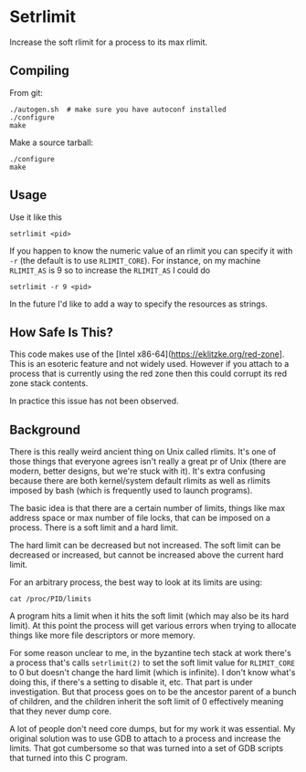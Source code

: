 # Setrlimit

Increase the soft rlimit for a process to its max rlimit.

## Compiling

From git:

    ./autogen.sh  # make sure you have autoconf installed
    ./configure
    make

Make a source tarball:

    ./configure
    make

## Usage

Use it like this

    setrlimit <pid>

If you happen to know the numeric value of an rlimit you can specify it with
`-r` (the default is to use `RLIMIT_CORE`). For instance, on my machine
`RLIMIT_AS` is 9 so to increase the `RLIMIT_AS` I could do

    setrlimit -r 9 <pid>

In the future I'd like to add a way to specify the resources as strings.

## How Safe Is This?

This code makes use of the [Intel x86-64](https://eklitzke.org/red-zone]. This
is an esoteric feature and not widely used. However if you attach to a process
that is currently using the red zone then this could corrupt its red zone stack
contents.

In practice this issue has not been observed.

## Background

There is this really weird ancient thing on Unix called rlimits. It's one of
those things that everyone agrees isn't really a great pr of Unix (there are
modern, better designs, but we're stuck with it). It's extra confusing because
there are both kernel/system default rlimits as well as rlimits imposed by bash
(which is frequently used to launch programs).

The basic idea is that there are a certain number of limits, things like max
address space or max number of file locks, that can be imposed on a process.
There is a soft limit and a hard limit.

The hard limit can be decreased but not increased. The soft limit can be
decreased or increased, but cannot be increased above the current hard limit.

For an arbitrary process, the best way to look at its limits are using:

    cat /proc/PID/limits

A program hits a limit when it hits the soft limit (which may also be its hard
limit). At this point the process will get various errors when trying to
allocate things like more file descriptors or more memory.

For some reason unclear to me, in the byzantine tech stack at work there's a
process that's calls `setrlimit(2)` to set the soft limit value for
`RLIMIT_CORE` to 0 but doesn't change the hard limit (which is infinite). I
don't know what's doing this, if there's a setting to disable it, etc. That part
is under investigation. But that process goes on to be the ancestor parent of a
bunch of children, and the children inherit the soft limit of 0 effectively
meaning that they never dump core.

A lot of people don't need core dumps, but for my work it was essential. My
original solution was to use GDB to attach to a process and increase the limits.
That got cumbersome so that was turned into a set of GDB scripts that turned
into this C program.
